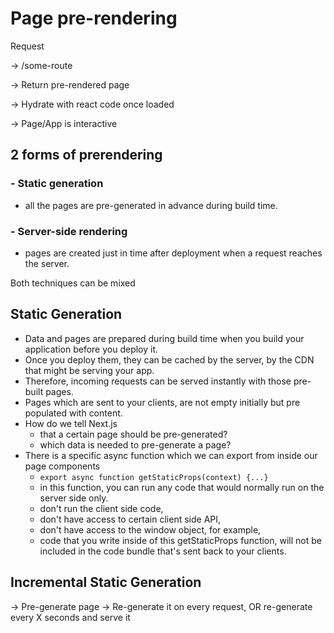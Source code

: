 # Page pre-rendering

Request

-> /some-route

-> Return pre-rendered page

-> Hydrate with react code once loaded

-> Page/App is interactive

## 2 forms of prerendering

### - Static generation

- all the pages are pre-generated in advance during build time.

### - Server-side rendering

- pages are created just in time after deployment when a request reaches the server.

Both techniques can be mixed

## Static Generation

- Data and pages are prepared during build time when you build your application before you deploy it.
- Once you deploy them, they can be cached by the server, by the CDN that might be serving your app.
- Therefore, incoming requests can be served instantly with those pre-built pages.
- Pages which are sent to your clients, are not empty initially but pre populated with content.
- How do we tell Next.js
  - that a certain page should be pre-generated?
  - which data is needed to pre-generate a page?
- There is a specific async function which we can export from inside our page components
  - `export async function getStaticProps(context) {...}`
  - in this function, you can run any code that would normally run on the server side only.
  - don't run the client side code,
  - don't have access to certain client side API,
  - don't have access to the window object, for example,
  - code that you write inside of this getStaticProps function, will not be included in the code bundle that's sent back to your clients.

## Incremental Static Generation

-> Pre-generate page
-> Re-generate it on every request, OR re-generate every X seconds and serve it
